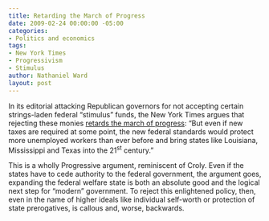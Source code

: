 ```yaml
---
title: Retarding the March of Progress
date: 2009-02-24 00:00:00 -05:00
categories:
- Politics and economics
tags:
- New York Times
- Progressivism
- Stimulus
author: Nathaniel Ward
layout: post
---
```


In its editorial attacking Republican governors for not accepting certain strings-laden federal “stimulus” funds, the New York Times argues that rejecting these monies [retards the march of progress][1]: “But even if new taxes are required at some point, the new federal standards would protect more unemployed workers than ever before and bring states like Louisiana, Mississippi and Texas into the 21<sup>st</sup> century.”

This is a wholly Progressive argument, reminiscent of Croly. Even if the states have to cede authority to the federal government, the argument goes, expanding the federal welfare state is both an absolute good and the logical next step for “modern” government. To reject this enlightened policy, then, even in the name of higher ideals like individual self-worth or protection of state prerogatives, is callous and, worse, backwards.

 [1]: http://www.nytimes.com/2009/02/24/opinion/24tue1.html